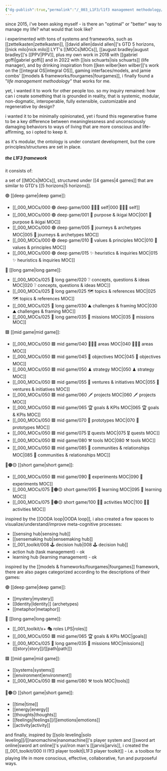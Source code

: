 ```yaml
---
{"dg-publish":true,"permalink":"/_003_L1F3/l1f3 management methodology/","tags":["project","🌿","l1f3"],"created":"2022-04-11T16:33:28.838-03:00","updated":"2024-06-14T18:51:40.933-03:00"}
---
```


since 2015, i've been asking myself - is there an "optimal" or "better" way to manage my life? what would that look like?

i experimented with tons of systems and frameworks, such as [[zettelkasten\|zettelkasten]], [[david allen\|david allen]]'s GTD 5 horizons, [[nick milo\|nick milo]] LYT's [[MOCs\|MOCs]], [[august bradley\|august bradley]]'s [[PPV\|PPV]], plus my own work in 2018 with [[gabriel goffi\|gabriel goffi]] and in 2022 with [[ísis schuarts\|ísis schuarts]] (life manager), and by drinking inspiration from [[ken wilber\|ken wilber]]'s work on the [[integral OS\|integral OS]], gaming interfaces/models, and jamie combs' [[models & frameworks/fourgames\|fourgames]], i finally found a "*life management methodology*" that works for me.

yet, i wanted it to work for other people too. so my inquiry remained: how can i create something that is grounded in reality, that is systemic, modular, non-dogmatic, interoperable, fully extensible, customizable and regenerative by design?

i wanted it to be minimally opinionated, yet i found this regenerative frame to be a key difference between meaninglessness and unconsciously damaging behaviors to ways of living that are more conscious and life-affirming, so i opted to keep it.

as it's modular, the ontology is under constant development, but the core principles/structures are set in place.

##### the L1F3 framework

it consists of:

a set of [[MOCs\|MOCs]], structured under [[4 games\|4 games]] that are similar to GTD's [[5 horizons\|5 horizons]].

🟣 [[deep game\|deep game]]:
- [[_000_MOCs/000 🟣 deep game/000 🧘🏻‍♂️ self\|000 🧘🏻‍♂️ self]]
- [[_000_MOCs/000 🟣 deep game/001 🧿 purpose & ikigai MOC\|001 🧿 purpose & ikigai MOC]]
- [[_000_MOCs/000 🟣 deep game/005 🎢 journeys & archetypes MOC\|005 🎢 journeys & archetypes MOC]]
- [[_000_MOCs/000 🟣 deep game/010 💠 values & principles MOC\|010 💠 values & principles MOC]]
- [[_000_MOCs/000 🟣 deep game/015 ✨ heuristics & inquiries MOC\|015 ✨ heuristics & inquiries MOC]]

🔹 [[long game\|long game]]:
- [[_000_MOCs/025 🔷 long game/020 ❔ concepts, questions & ideas MOC\|020 ❔ concepts, questions & ideas MOC]]
- [[_000_MOCs/025 🔷 long game/025 🗺 topics & references MOC\|025 🗺 topics & references MOC]]
- [[_000_MOCs/025 🔷 long game/030 ⛰ challenges & framing MOC\|030 ⛰ challenges & framing MOC]]
- [[_000_MOCs/025 🔷 long game/035 🔭 missions MOC\|035 🔭 missions MOC]]

🟩 [[mid game\|mid game]]:
- [[_000_MOCs/050 🟩 mid game/040 🤹🏻‍♂️ areas MOC\|040 🤹🏻‍♂️ areas MOC]]
- [[_000_MOCs/050 🟩 mid game/045 🎯 objectives MOC\|045 🎯 objectives MOC]]
- [[_000_MOCs/050 🟩 mid game/050 ♟ strategy MOC\|050 ♟ strategy MOC]]
- [[_000_MOCs/050 🟩 mid game/055 💼 ventures & initiatives MOC\|055 💼 ventures & initiatives MOC]]
- [[_000_MOCs/050 🟩 mid game/060 🗡 projects MOC\|060 🗡 projects MOC]]
- [[_000_MOCs/050 🟩 mid game/065 🏆 goals & KPIs MOC\|065 🏆 goals & KPIs MOC]]
- [[_000_MOCs/050 🟩 mid game/070 🔩 prototypes MOC\|070 🔩 prototypes MOC]]
- [[_000_MOCs/050 🟩 mid game/075 🎖 quests MOC\|075 🎖 quests MOC]]
- [[_000_MOCs/050 🟩 mid game/080 ⚒ tools MOC\|080 ⚒ tools MOC]]
- [[_000_MOCs/050 🟩 mid game/085 🎎 communities & relationships MOC\|085 🎎 communities & relationships MOC]]

🔴🟠🟡 [[short game\|short game]]:
- [[_000_MOCs/050 🟩 mid game/090 🧪 experiments MOC\|090 🧪 experiments MOC]]
- [[_000_MOCs/075 🔴🟠🟡 short game/095 📕 learning MOC\|095 📕 learning MOC]]
- [[_000_MOCs/075 🔴🟠🟡 short game/100 💪🏻 activities MOC\|100 💪🏻 activities MOC]]

inspired by the [[OODA loop\|OODA loop]], i also created a few spaces to visualize/understand/improve meta-cognitive processes:
- [[sensing hub\|sensing hub]]
- [[sensemaking hub\|sensemaking hub]]
- [[_001_toolkit/008 🕹 decision hub\|008 🕹 decision hub]]
- action hub (task management) - ok
- learning hub (learning management) - ok



inspired by the [[models & frameworks/fourgames\|fourgames]] framework, there are also pages categorized according to the descriptions of their games:

🟣 [[deep game\|deep game]]:
- [[mystery\|mystery]]
- [[Identity\|Identity]] (archetypes)
- [[metaphor\|metaphor]]

🔹 [[long game\|long game]]:
- [[_001_toolkit/x+ 🎭 roles LPS\|roles]]
- [[_000_MOCs/050 🟩 mid game/065 🏆 goals & KPIs MOC\|goals]]
- [[_000_MOCs/025 🔷 long game/035 🔭 missions MOC\|missions]] ([[story\|story]]/[[path\|path]])

🟩 [[mid game\|mid game]]:
- [[systems\|systems]]
- [[environment\|environment]]
- [[_000_MOCs/050 🟩 mid game/080 ⚒ tools MOC\|tools]]

🔴🟠🟡 [[short game\|short game]]:
- [[time\|time]]
- [[energy\|energy]]
- [[thoughts\|thoughts]]
- [[feelings\|feelings]]/[[emotions\|emotions]]
- [[activity\|activity]]

and finally, inspired by [[solo leveling\|solo leveling]]/[[nanomachine\|nanomachine]]'s player system and [[sword art online\|sword art online]]'s yui/iron man's [[jarvis\|jarvis]], i created the [[_001_toolkit/000 ⛓ l1f3 player toolkit\|L1F3 player toolkit]] - i.e. a toolbox for playing life in more conscious, effective, collaborative, fun and purposeful ways.



